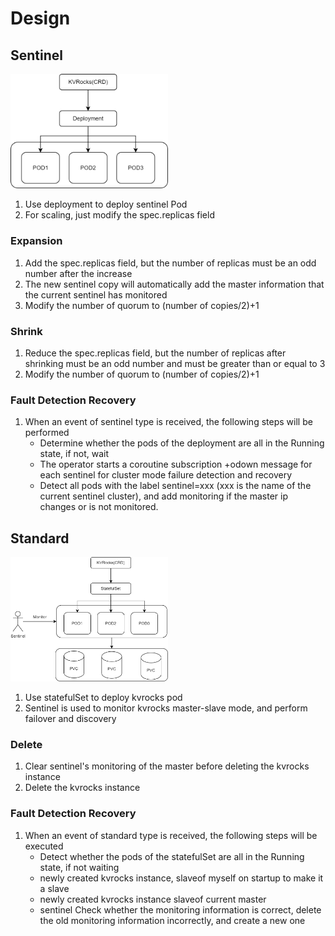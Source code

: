 # Design

## Sentinel

<img alt="avatar" src="/docs/images/sentinel.png" width="50%"/>

1. Use deployment to deploy sentinel Pod
2. For scaling, just modify the spec.replicas field

### Expansion

1. Add the spec.replicas field, but the number of replicas must be an odd number after the increase
2. The new sentinel copy will automatically add the master information that the current sentinel has monitored
3. Modify the number of quorum to (number of copies/2)+1

### Shrink

1. Reduce the spec.replicas field, but the number of replicas after shrinking must be an odd number and must be greater than or equal to 3
2. Modify the number of quorum to (number of copies/2)+1

### Fault Detection Recovery

1. When an event of sentinel type is received, the following steps will be performed
   - Determine whether the pods of the deployment are all in the Running state, if not, wait
   - The operator starts a coroutine subscription +odown message for each sentinel for cluster mode failure detection and recovery
   - Detect all pods with the label sentinel=xxx (xxx is the name of the current sentinel cluster), and add monitoring if the master ip changes or is not monitored.

## Standard

<img src="/docs/images/standard.png" width="50%" />


1. Use statefulSet to deploy kvrocks pod
2. Sentinel is used to monitor kvrocks master-slave mode, and perform failover and discovery

### Delete

1. Clear sentinel's monitoring of the master before deleting the kvrocks instance
2. Delete the kvrocks instance


### Fault Detection Recovery

1. When an event of standard type is received, the following steps will be executed
   - Detect whether the pods of the statefulSet are all in the Running state, if not waiting
   - newly created kvrocks instance, slaveof myself on startup to make it a slave
   - newly created kvrocks instance slaveof current master
   - sentinel Check whether the monitoring information is correct, delete the old monitoring information incorrectly, and create a new one

